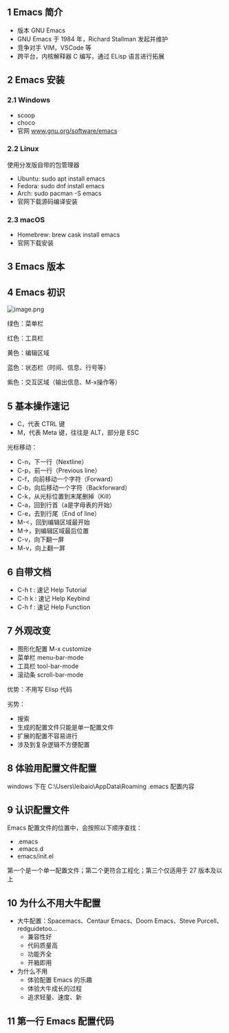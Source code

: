 ## 1 Emacs 简介

* 版本 GNU Emacs
* GNU Emacs 于 1984 年，Richard Stallman 发起并维护
* 竞争对手 VIM，VSCode 等
* 跨平台，内核解释器 C 编写，通过 ELisp 语言进行拓展

## 2 Emacs 安装

### 2.1  Windows

* scoop
* choco
* 官网 www.gnu.org/software/emacs

### 2.2  Linux

使用分发版自带的包管理器

* Ubuntu: sudo apt install emacs
* Fedora: sudo dnf install emacs
* Arch: sudo pacman -S emacs
* 官网下载源码编译安装

### 2.3 macOS

* Homebrew: brew cask install emacs
* 官网下载安装

## 3 Emacs 版本

## 4 Emacs 初识

![image.png](https://pic.rmb.bdstatic.com/bjh/783533c1e5589b8e5a5dfe40ed30f477.jpeg)

绿色：菜单栏

红色：工具栏

黄色：编辑区域

蓝色：状态栏（时间、信息、行号等）

紫色：交互区域（输出信息、M-x操作等）

## 5 基本操作速记

* C，代表 CTRL 键
* M，代表 Meta 键，往往是 ALT，部分是 ESC



光标移动：

* C-n，下一行（Nextline）
* C-p，前一行（Previous  line）
* C-f，向前移动一个字符（Forward）
* C-b，向后移动一个字符（Backforward）
* C-k，从光标位置到末尾删掉（Kill）
* C-a，回到行首（a是字母表的开始）
* C-e，去到行尾（End of line）
* M-<，回到编辑区域最开始
* M->，到编辑区域最后位置
* C-v，向下翻一屏
* M-v，向上翻一屏

## 6 自带文档

* C-h t : 速记 Help Tutorial
* C-h k : 速记 Help Keybind
* C-h f : 速记 Help  Function

## 7 外观改变

* 图形化配置 M-x customize
* 菜单栏 menu-bar-mode
* 工具栏 tool-bar-mode
* 滚动条 scroll-bar-mode

优势：不用写 Elisp 代码

劣势：

* 搜索
* 生成的配置文件只能是单一配置文件
* 扩展的配置不容易进行
* 涉及到复杂逻辑不方便配置

## 8 体验用配置文件配置

windows 下在 C:\Users\leibaio\AppData\Roaming .emacs 配置内容

## 9 认识配置文件

Emacs 配置文件的位置中，会按照以下顺序查找：

* .emacs
* .emacs.d
* emacs/init.el

第一个是一个单一配置文件；第二个更符合工程化；第三个仅适用于 27 版本及以上

## 10 为什么不用大牛配置

* 大牛配置：Spacemacs、Centaur Emacs、Doom Emacs、Steve Purcell、redguidetoo...
  * 兼容性好
  * 代码质量高
  * 功能齐全
  * 开箱即用
* 为什么不用
  * 体验配置 Emacs  的乐趣
  * 体验大牛成长的过程
  * 追求轻量、速度、新

## 11 第一行 Emacs 配置代码